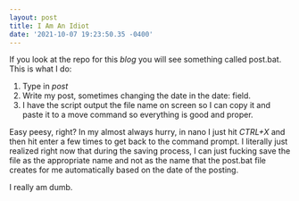 ```yaml
--- 
layout: post 
title: I Am An Idiot 
date: '2021-10-07 19:23:50.35 -0400' 
--- 
```

If you look at the repo for this *blog* you will see something called post.bat. This is what I do:

1. Type in *post <Post Title Goes Here>*
2. Write my post, sometimes changing the date in the date: field.
3. I have the script output the file name on screen so I can copy it and paste it to a move command so 
everything is good and proper.

Easy peesy, right? In my almost always hurry, in nano I just hit *CTRL+X* and then hit enter a few times to get 
back to the command prompt. I literally just realized right now that during the saving process, I can just 
fucking save the file as the appropriate name and not as the name that the post.bat file creates for me 
automatically based on the date of the posting. 

I really am dumb.

